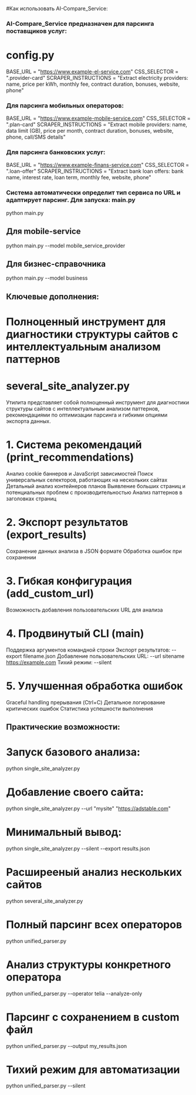 #Как использовать AI-Compare_Service:
###  AI-Compare_Service предназначен для парсинга поставщиков услуг:

# config.py
BASE_URL = "https://www.example-el-service.com"
CSS_SELECTOR = ".provider-card"
SCRAPER_INSTRUCTIONS = "Extract electricity providers: name, price per kWh, monthly fee, contract duration, bonuses, website, phone"

###  Для парсинга мобильных операторов:

BASE_URL = "https://www.example-mobile-service.com"
CSS_SELECTOR = ".plan-card"
SCRAPER_INSTRUCTIONS = "Extract mobile providers: name, data limit (GB), price per month, contract duration, bonuses, website, phone, call/SMS details"

###  Для парсинга банковских услуг:

BASE_URL = "https://www.example-finans-service.com"
CSS_SELECTOR = ".loan-offer"
SCRAPER_INSTRUCTIONS = "Extract bank loan offers: bank name, interest rate, loan term, monthly fee, website, phone"

### Система автоматически определит тип сервиса по URL и адаптирует парсинг. Для запуска: main.py
python main.py

## Для mobile-service
python main.py --model mobile_service_provider

## Для бизнес-справочника
python main.py --model business

## Ключевые дополнения:
# Полноценный инструмент для диагностики структуры сайтов с интеллектуальным анализом паттернов

# several_site_analyzer.py
Утилита представляет собой полноценный инструмент для диагностики структуры сайтов с интеллектуальным анализом паттернов, рекомендациями по оптимизации парсинга и гибкими опциями экспорта данных.
# 1. Система рекомендаций (print_recommendations)

Анализ cookie баннеров и JavaScript зависимостей
Поиск универсальных селекторов, работающих на нескольких сайтах
Детальный анализ контейнеров планов
Выявление больших страниц и потенциальных проблем с производительностью
Анализ паттернов в заголовках страниц

# 2. Экспорт результатов (export_results)

Сохранение данных анализа в JSON формате
Обработка ошибок при сохранении

# 3. Гибкая конфигурация (add_custom_url)

Возможность добавления пользовательских URL для анализа

# 4. Продвинутый CLI (main)

Поддержка аргументов командной строки
Экспорт результатов: --export filename.json
Добавление пользовательских URL: --url sitename https://example.com
Тихий режим: --silent

# 5. Улучшенная обработка ошибок

Graceful handling прерывания (Ctrl+C)
Детальное логирование критических ошибок
Статистика успешности выполнения

## Практические возможности:
# Запуск базового анализа:

python single_site_analyzer.py

# Добавление своего сайта:
python single_site_analyzer.py --url "mysite" "https://adstable.com"

# Минимальный вывод:
python single_site_analyzer.py --silent --export results.json

# Расширееный анализ нескольких сайтов
python several_site_analyzer.py

# Полный парсинг всех операторов
python unified_parser.py

# Анализ структуры конкретного оператора
python unified_parser.py --operator telia --analyze-only

# Парсинг с сохранением в custom файл
python unified_parser.py --output my_results.json

# Тихий режим для автоматизации
python unified_parser.py --silent

